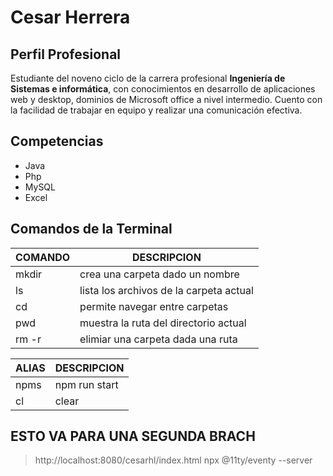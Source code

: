 

# Cesar Herrera

## Perfil Profesional
Estudiante del noveno ciclo de la carrera profesional **Ingeniería de Sistemas e informática**, con conocimientos en desarrollo de aplicaciones web y desktop, dominios de Microsoft office a nivel intermedio. Cuento con la facilidad de trabajar en equipo y realizar una comunicación efectiva.

## Competencias
* Java
* Php
* MySQL
* Excel

## Comandos de la Terminal

| COMANDO | DESCRIPCION |
| --------| ----------- |
| mkdir | crea una carpeta dado un nombre|
| ls | lista los archivos de la carpeta actual |
| cd | permite navegar entre carpetas |
| pwd | muestra la ruta del directorio actual |
| rm -r | elimiar una carpeta dada una ruta |

| ALIAS | DESCRIPCION |
| ------ | ------ |
| npms | npm run start |
| cl | clear |

## ESTO VA PARA UNA SEGUNDA BRACH

> http://localhost:8080/cesarhl/index.html
> npx @11ty/eventy --server